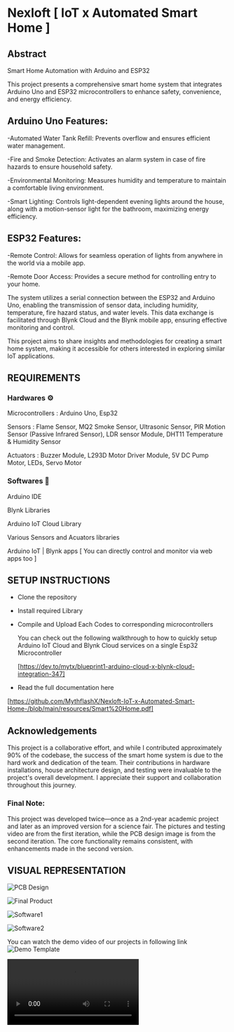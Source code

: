 # Nexloft [ IoT x Automated Smart Home ]

## Abstract
Smart Home Automation with Arduino and ESP32

This project presents a comprehensive smart home system that integrates Arduino Uno and ESP32 microcontrollers to enhance safety, convenience, and energy efficiency.

## Arduino Uno Features:
-Automated Water Tank Refill: Prevents overflow and ensures efficient water management.

-Fire and Smoke Detection: Activates an alarm system in case of fire hazards to ensure household safety.

-Environmental Monitoring: Measures humidity and temperature to maintain a comfortable living environment.

-Smart Lighting: Controls light-dependent evening lights around the house, along with a motion-sensor light for the bathroom, maximizing energy 
 efficiency.
 
## ESP32 Features:

-Remote Control: Allows for seamless operation of lights from anywhere in the world via a mobile app.

-Remote Door Access: Provides a secure method for controlling entry to your home.

The system utilizes a serial connection between the ESP32 and Arduino Uno, enabling the transmission of sensor data, including humidity, temperature, fire hazard status, and water levels. This data exchange is facilitated through Blynk Cloud and the Blynk mobile app, ensuring effective monitoring and control.

This project aims to share insights and methodologies for creating a smart home system, making it accessible for others interested in exploring similar IoT applications.

## REQUIREMENTS

### Hardwares ⚙️
Microcontrollers :    Arduino Uno, Esp32

Sensors :    Flame Sensor, MQ2 Smoke Sensor, Ultrasonic Sensor, PIR Motion Sensor (Passive Infrared Sensor),
             LDR sensor Module, DHT11 Temperature & Humidity Sensor
          
Actuators :   Buzzer Module, L293D Motor Driver Module, 5V DC Pump Motor, LEDs, Servo Motor

### Softwares 💾
Arduino IDE

Blynk Libraries

Arduino IoT Cloud Library

Various Sensors and Acuators libraries

Arduino IoT |  Blynk apps [ You can directly control and monitor via web apps too ]

## SETUP INSTRUCTIONS

- Clone the repository

- Install required Library

- Compile and Upload Each Codes to corresponding microcontrollers

  You can check out the following walkthrough to how to quickly setup Arduino IoT Cloud and Blynk Cloud services on a single Esp32 Microcontroller
  
  [https://dev.to/mytx/blueprint1-arduino-cloud-x-blynk-cloud-integration-347]

- Read the full documentation here
  
 [https://github.com/MythflashX/Nexloft-IoT-x-Automated-Smart-Home-/blob/main/resources/Smart%20Home.pdf]

## Acknowledgements
This project is a collaborative effort, and while I contributed approximately 90% of the codebase, the success of the smart home system is due to the hard work and dedication of the team. Their contributions in hardware installations, house architecture design, and testing were invaluable to the project's overall development. I appreciate their support and collaboration throughout this journey.

### Final Note:
This project was developed twice—once as a 2nd-year academic project and later as an improved version for a science fair. The pictures and testing video are from the first iteration, while the PCB design image is from the second iteration. The core functionality remains consistent, with enhancements made in the second version.

## VISUAL REPRESENTATION
![PCB Design](https://github.com/MythflashX/Nexloft-IoT-x-Automated-Smart-Home-/blob/main/resources/20240701_154245.jpg?raw=true)

![Final Product](https://github.com/MythflashX/Nexloft-IoT-x-Automated-Smart-Home-/blob/main/resources/photo_2_2024-12-21_21-22-09.jpg?raw=true)

![Software1](https://github.com/MythflashX/Nexloft-IoT-x-Automated-Smart-Home-/blob/main/resources/photo_1_2024-12-21_21-42-02.jpg?raw=true)

![Software2](https://github.com/MythflashX/Nexloft-IoT-x-Automated-Smart-Home-/blob/main/resources/photo_2_2024-12-21_21-42-02.jpg?raw=true)


You can watch the demo video of our projects in following link
![Demo Template](https://github.com/MythflashX/Nexloft-IoT-x-Automated-Smart-Home-/blob/main/resources/photo_3_2024-12-21_21-42-02.jpg?raw=true)


![Demo Video](https://github.com/MythflashX/Nexloft-IoT-x-Automated-Smart-Home-/blob/main/resources/video_2024-12-21_21-27-21.mp4)





